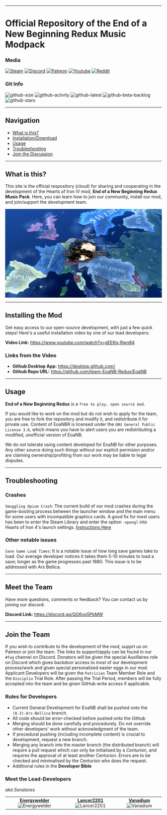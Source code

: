<hr>

# Official Repository of the End of a New Beginning Redux Music Modpack
### Media
[![Steam][steam-badge]][steam-link]   [![Discord][discord-badge]][discord-link]   [![Patreon][patreon-badge]][patreon-link]   [![Youtube][youtube-badge]][youtube-link]   [![Reddit][reddit-badge]][reddit-link]

### Git Info
![github-size]  ![github-activity] ![github-latest] ![github-beta-backlog] ![github-stars]

[patreon-badge]: https://img.shields.io/static/v1?label=Patreon&message=Donate&color=orange&logo=patreon&style=for-the-badge
[patreon-link]: https://www.patreon.com/mod_eoanb

[steam-badge]: https://img.shields.io/static/v1?label=Steam&message=Download&color=lightgrey&logo=steam&style=for-the-badge
[steam-link]: https://steamcommunity.com/sharedfiles/filedetails/?id=2114093692

[youtube-badge]: https://img.shields.io/static/v1?label=Youtube&message=Watch&color=red&logo=youtube&style=for-the-badge
[youtube-link]: https://www.youtube.com/channel/UCR6n-pjZ4ain9hhUESuhZNw

[discord-badge]: https://img.shields.io/static/v1?label=Discord&message=Chat&color=blue&logo=discord&style=for-the-badge
[discord-link]: https://discord.gg/QG6vp5PbMW

[reddit-badge]: https://img.shields.io/static/v1?label=Reddit&message=Discuss&color=orange&logo=reddit&style=for-the-badge
[reddit-link]: https://www.reddit.com/r/eoanb_redux/

[github-size]: https://img.shields.io/github/repo-size/team-EoaNB-Redux/EoaNB?label=MOD%20SIZE&style=for-the-badge
[github-stars]: https://img.shields.io/github/stars/team-EoaNB-Redux/EoaNB?style=for-the-badge

[github-latest]: https://img.shields.io/github/last-commit/team-EoaNB-Redux/EoaNB?label=Latest%20Commit&color=blue&style=for-the-badge
[github-activity]: https://img.shields.io/github/commit-activity/m/team-EoaNB-Redux/EoaNB?label=Activity&style=for-the-badge
[github-beta-backlog]: https://img.shields.io/github/commits-since/team-EoaNB-Redux/EoaNB/0.2.9?label=BETA%20VER.&style=for-the-badge&color=blue
[discord-link]: https://img.shields.io/discord/1005522629052088340?color=lightgrey&label=DISCORD&style=for-the-badge

<hr>

## Navigation
* [What is this?](#what-is-this)
* [Installation/Download](#installing-the-mod)
* [Usage](#usage)
* [Troubleshooting](#troubleshooting)
* [Join the Discussion](#join-the-team)

<hr>

## What is this?

This site is the official respository (cloud) for sharing and cooperating in the development of the Hearts of Iron IV mod, **End of a New Beginning Redux Music Pack**. Here, you can learn how to join our community, install our mod, and join/support the development team.

<img src="https://github.com/team-eoanb/EoaNB-Wallpapers/blob/main/banner_vertersus.png?raw=true" width="720px;" align="middle" alt="End of a New Beginning — Pax Orientalis Banner"/>

<hr>

## Installing the Mod

Get easy access to our open-source development, with just a few quick steps!
Here's a useful installation video by one of our lead developers: 

**Video Link:** https://www.youtube.com/watch?v=gEEKq-Rwn84</a>

### Links from the Video 
* **Github Desktop App:** https://desktop.github.com/</a>
* **Github Repo URL:** https://github.com/team-EoaNB-Redux/EoaNB</a>

<hr>

## Usage

**End of a New Beginning Redux** is a `free to play, open source mod`.

If you would like to work on the mod but do not wish to apply for the team, you are free to fork the repository and modify it, and redistribute it for private use. Content of EoaNBR is licensed under the `GNU General Public License 3.0`, which means you have to alert users you are redistributing a modified, unofficial version of EoaNB.

We do not tolerate using content developed for EoaNB for other purposes. Any other source doing such things without our explicit permision and/or are claiming ownership/profiting from our work may be liable to legal disputes.

<hr>

## Troubleshooting

### Crashes
`Smuggling Opium Crash`: The current build of our mod crashes during the game-booting process between the launcher window and the main menu for some users with incompatible graphics cards. A good fix for most users has been to enter the Steam Library and enter the option `-opengl` into Hearts of Iron 4's launch settings. <a href="https://github.com/team-EoaNB-Redux/EoaNB/wiki/Common-Troubleshooting-Actions"> Instructions Here</a>

### Other notable issues
`Save Game Load Times`: It is a notable issue of how long save games take to load. Our average developer notices it takes them 5-10 minutes to load a save; longer as the game progresses past 1880. This issue is to be addressed with Ars Bellica.

<hr>

## Meet the Team

Have more questions, comments or feedback? You can contact us by joining our discord:

**Discord Link:** https://discord.gg/QG6vp5PbMW</a>

<hr>

## Join the Team

If you wish to contribute to the development of the mod, supprt us on Patreon or join the team. The links to support/apply can be found in our `#faq` channel on Discord. Donators will be given the special Auxillaires role on Discord which gives backdoor access to most of our development process/work and given special personalized easter eggs in our mod. Applicant Developers will be given the `Patrician` Team Member Role and the `Disciplio` Trial Role. After passing the Trial Period, members will be fully accepted into the team and be given GitHub write access if applicable.

### Rules for Developers
- Current General Development for EoaNB shall be pushed onto the `(0.3)-Ars-Bellica` branch.
- All code should be error-checked before pushed onto the Github
- Merging should be done carefully and procedurely. Do not override other developers' work without acknowledgment of the team.
- If procedural pushing (including incomplete content) is crucial to development, request a new branch.
- Merging any branch into the master branch (the distributed branch) will require a pull request which can only be initialised by a *Centurion*, and requires the approval of at least another Centurion. Errors are to be checked and minimalised by the Centurion who does the request.
- Additional rules in the **Developer Bible**

### Meet the Lead-Developers
*aka Senatores*
<table>
<tr>
<td align="center">
  <a href = "https://github.com/Energywelder"><strong>Energywelder</strong></a>
  <img src="https://cdn.discordapp.com/attachments/469238221436354580/960730076553576498/energy.png" width="80px;" alt="Energywelder"/>
</td>
<td align="center">
  <a href = "https://github.com/condor93"><strong>Lancer2201</strong></a>
  <img src="https://cdn.discordapp.com/attachments/469238221436354580/960730076826193940/lancer.png" width="80px;" alt="Lancer2201"/>
</td>
<td align="center">
  <a href = "https://github.com/Vanadium-GITHUB"><strong>Vanadium</strong></a>
  <img src="https://cdn.discordapp.com/attachments/520351376963010560/1014327160426741780/AKaede_New_Years.png" width="80px;" alt="Vanadium"/>
</td>
</tr>
</table>
